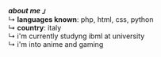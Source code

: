 <b><i> about me 」</b></i></br>
     ↳ <b>languages known</b>: php, html, css, python </br>
     ↳ <b>country</b>: italy </br>
     ↳ i'm currently studyng ibml at university </br>
     ↳ i'm into anime and gaming </br>
